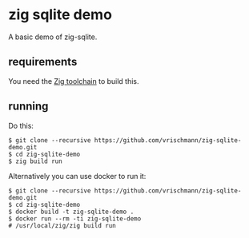 # zig sqlite demo

A basic demo of zig-sqlite.

## requirements

You need the [Zig toolchain](https://ziglang.org/download/) to build this.

## running

Do this:
```
$ git clone --recursive https://github.com/vrischmann/zig-sqlite-demo.git
$ cd zig-sqlite-demo
$ zig build run
```

Alternatively you can use docker to run it:
```
$ git clone --recursive https://github.com/vrischmann/zig-sqlite-demo.git
$ cd zig-sqlite-demo
$ docker build -t zig-sqlite-demo .
$ docker run --rm -ti zig-sqlite-demo
# /usr/local/zig/zig build run
```
